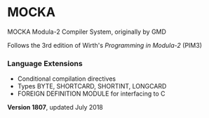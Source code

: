 # MOCKA
MOCKA Modula-2 Compiler System, originally by GMD

Follows the 3rd edition of Wirth's *Programming in Modula-2* (PIM3)

### Language Extensions
* Conditional compilation directives
* Types BYTE, SHORTCARD, SHORTINT, LONGCARD
* FOREIGN DEFINITION MODULE for interfacing to C

**Version 1807**, updated July 2018
